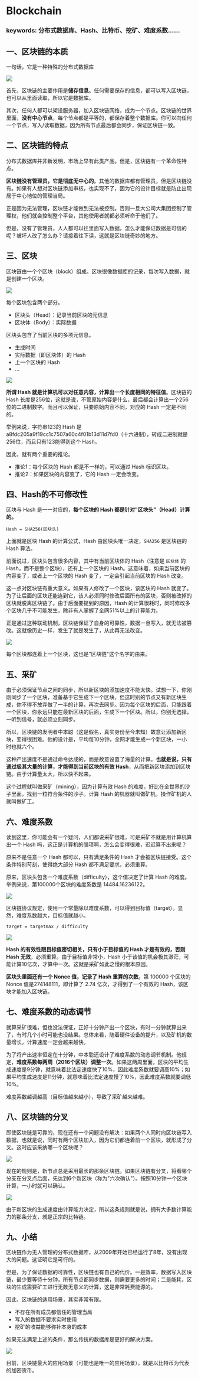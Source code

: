 # Blockchain
### keywords: 分布式数据库、Hash、比特币、挖矿、难度系数……

## 一、区块链的本质
一句话，它是一种特殊的分布式数据库  

![](http://www.ruanyifeng.com/blogimg/asset/2017/bg2017122702.png)

首先，区块链的主要作用是**储存信息**。任何需要保存的信息，都可以写入区块链，也可以从里面读取，所以它是数据库。  

其次，任何人都可以架设服务器，加入区块链网络，成为一个节点。区块链的世界里面，**没有中心节点**，每个节点都是平等的，都保存着整个数据库。你可以向任何一个节点，写入/读取数据，因为所有节点最后都会同步，保证区块链一致。  

## 二、区块链的特点
分布式数据库并非新发明，市场上早有此类产品。但是，区块链有一个革命性特点。  

**区块链没有管理员，它是彻底无中心的**。其他的数据库都有管理员，但是区块链没有。如果有人想对区块链添加审核，也实现不了，因为它的设计目标就是防止出现居于中心地位的管理当局。  

正是因为无法管理，区块链才能做到无法被控制。否则一旦大公司大集团控制了管理权，他们就会控制整个平台，其他使用者就都必须听命于他们了。  

但是，没有了管理员，人人都可以往里面写入数据，怎么才能保证数据是可信的呢？被坏人改了怎么办？请接着往下读，这就是区块链奇妙的地方。  

## 三、区块

区块链由一个个区块（block）组成。区块很像数据库的记录，每次写入数据，就是创建一个区块。  

![](http://www.ruanyifeng.com/blogimg/asset/2017/bg2017122703.png)  

每个区块包含两个部分。  

* 区块头（Head）：记录当前区块的元信息
* 区块体（Body）：实际数据

区块头包含了当前区块的多项元信息。  

* 生成时间
* 实际数据（即区块体）的 Hash
* 上一个区块的 Hash
* ...

![](http://www.ruanyifeng.com/blogimg/asset/2017/bg2017122704.png)  

**所谓 Hash 就是计算机可以对任意内容，计算出一个长度相同的特征值**。区块链的 Hash 长度是256位，这就是说，不管原始内容是什么，最后都会计算出一个256位的二进制数字。而且可以保证，只要原始内容不同，对应的 Hash 一定是不同的。

举例来说，字符串123的 Hash 是a8fdc205a9f19cc1c7507a60c4f01b13d11d7fd0（十六进制），转成二进制就是256位，而且只有123能得到这个 Hash。

因此，就有两个重要的推论。  

* 推论1：每个区块的 Hash 都是不一样的，可以通过 Hash 标识区块。
* 推论2：如果区块的内容变了，它的 Hash 一定会改变。

## 四、Hash的不可修改性
区块与 Hash 是一一对应的，**每个区块的 Hash 都是针对"区块头"（Head）计算的。**  

```
Hash = SHA256(区块头)
```

上面就是区块 Hash 的计算公式，Hash 由区块头唯一决定，`SHA256` 是区块链的 Hash 算法。  

前面说过，区块头包含很多内容，其中有当前区块体的 Hash（注意是 `区块体` 的 Hash，而不是整个区块），还有上一个区块的 Hash。这意味着，如果当前区块的内容变了，或者上一个区块的 Hash 变了，一定会引起当前区块的 Hash 改变。  

这一点对区块链有重大意义。如果有人修改了一个区块，该区块的 Hash 就变了。为了让后面的区块还能连到它，该人必须同时修改后面所有的区块，否则被改掉的区块就脱离区块链了。由于后面要提到的原因，Hash 的计算很耗时，同时修改多个区块几乎不可能发生，除非有人掌握了全网51%以上的计算能力。  

正是通过这种联动机制，区块链保证了自身的可靠性，数据一旦写入，就无法被篡改。这就像历史一样，发生了就是发生了，从此再无法改变。  

![](http://www.ruanyifeng.com/blogimg/asset/2017/bg2017122705.png)  

每个区块都连着上一个区块，这也是"区块链"这个名字的由来。

## 五、采矿
由于必须保证节点之间的同步，所以新区块的添加速度不能太快。试想一下，你刚刚同步了一个区块，准备基于它生成下一个区块，但这时别的节点又有新区块生成，你不得不放弃做了一半的计算，再次去同步。因为每个区块的后面，只能跟着一个区块，你永远只能在最新区块的后面，生成下一个区块。所以，你别无选择，一听到信号，就必须立刻同步。  

所以，区块链的发明者中本聪（这是假名，真实身份至今未知）故意让添加新区块，变得很困难。他的设计是，平均每10分钟，全网才能生成一个新区块，一小时也就六个。  

这种产出速度不是通过命令达成的，而是故意设置了海量的计算。**也就是说，只有通过极其大量的计算，才能得到当前区块的有效 Hash**，从而把新区块添加到区块链。由于计算量太大，所以快不起来。  

这个过程就叫做采矿（mining），因为计算有效 Hash 的难度，好比在全世界的沙子里面，找到一粒符合条件的沙子。计算 Hash 的机器就叫做矿机，操作矿机的人就叫做矿工。  

## 六、难度系数
读到这里，你可能会有一个疑问，人们都说采矿很难，可是采矿不就是用计算机算出一个 Hash 吗，这正是计算机的强项啊，怎么会变得很难，迟迟算不出来呢？  

原来不是任意一个 Hash 都可以，只有满足条件的 Hash 才会被区块链接受。这个条件特别苛刻，使得绝大部分 Hash 都不满足要求，必须重算。  

原来，区块头包含一个难度系数（difficulty），这个值决定了计算 Hash 的难度。举例来说，第100000个区块的难度系数是 14484.16236122。  

![](http://www.ruanyifeng.com/blogimg/asset/2017/bg2017122707.png)

区块链协议规定，使用一个常量除以难度系数，可以得到目标值（target）。显然，难度系数越大，目标值就越小。  

```
target = targetmax / difficulty
```

![](http://www.ruanyifeng.com/blogimg/asset/2017/bg2017122708.png)  

**Hash 的有效性跟目标值密切相关，只有小于目标值的 Hash 才是有效的，否则 Hash 无效**，必须重算。由于目标值非常小，Hash 小于该值的机会极其渺茫，可能计算10亿次，才算中一次。这就是采矿如此之慢的根本原因。

**区块头里面还有一个 Nonce 值，记录了 Hash 重算的次数**。第 100000 个区块的 Nonce 值是274148111，即计算了 2.74 亿次，才得到了一个有效的 Hash，该区块才能加入区块链。

## 七、难度系数的动态调节
就算采矿很难，但也没法保证，正好十分钟产出一个区块，有时一分钟就算出来了，有时几个小时可能也没结果。总体来看，随着硬件设备的提升，以及矿机的数量增长，计算速度一定会越来越快。  

为了将产出速率恒定在十分钟，中本聪还设计了难度系数的动态调节机制。他规定，**难度系数每两周（2016个区块）调整一次**。如果这两周里面，区块的平均生成速度是9分钟，就意味着比法定速度快了10%，因此难度系数就要调高10%；如果平均生成速度是11分钟，就意味着比法定速度慢了10%，因此难度系数就要调低10%。  

难度系数越调越高（目标值越来越小），导致了采矿越来越难。  

## 八、区块链的分叉
即使区块链是可靠的，现在还有一个问题没有解决：如果两个人同时向区块链写入数据，也就是说，同时有两个区块加入，因为它们都连着前一个区块，就形成了分叉。这时应该采纳哪一个区块呢？  

![](http://www.ruanyifeng.com/blogimg/asset/2017/bg2017122709.png)  

现在的规则是，新节点总是采用最长的那条区块链。如果区块链有分叉，将看哪个分支在分叉点后面，先达到6个新区块（称为"六次确认"）。按照10分钟一个区块计算，一小时就可以确认。  

![](http://www.ruanyifeng.com/blogimg/asset/2017/bg2017122710.png)  

由于新区块的生成速度由计算能力决定，所以这条规则就是说，拥有大多数计算能力的那条分支，就是正宗的比特链。

## 九、小结
区块链作为无人管理的分布式数据库，从2009年开始已经运行了8年，没有出现大的问题。这证明它是可行的。  

但是，为了保证数据的可靠性，区块链也有自己的代价。一是效率，数据写入区块链，最少要等待十分钟，所有节点都同步数据，则需要更多的时间；二是能耗，区块的生成需要矿工进行无数无意义的计算，这是非常耗费能源的。  

因此，区块链的适用场景，其实非常有限。  

* 不存在所有成员都信任的管理当局
* 写入的数据不要求实时使用
* 挖矿的收益能够弥补本身的成本

如果无法满足上述的条件，那么传统的数据库是更好的解决方案。  

![](http://www.ruanyifeng.com/blogimg/asset/2017/bg2017122711.png)  

目前，区块链最大的应用场景（可能也是唯一的应用场景），就是以比特币为代表的加密货币。

